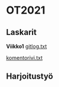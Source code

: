 # OT2021

## Laskarit
**Viikko1**
[gitlog.txt](https://github.com/haxsampo/ot-harjoitustyo/blob/master/laskarit/viikko1/gitlog.txt)

[komentorivi.txt](https://github.com/haxsampo/ot-harjoitustyo/blob/master/laskarit/viikko1/komentorivi.txt)

## Harjoitustyö
